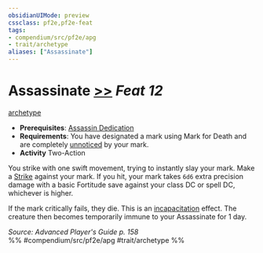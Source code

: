 ```yaml
---
obsidianUIMode: preview
cssclass: pf2e,pf2e-feat
tags:
- compendium/src/pf2e/apg
- trait/archetype
aliases: ["Assassinate"]
---
```

# Assassinate  [>>](/rules/core-rulebook/chapter-9-playing-the-game.md#Actions "Two-Action") *Feat 12*  
[archetype](/rules/traits/archetype.md)  

- **Prerequisites**: [Assassin Dedication](/compendium/feats/assassin-dedication-apg.md)
- **Requirements**: You have designated a mark using Mark for Death and are completely [unnoticed](/rules/conditions.md#Unnoticed) by your mark.
- **Activity** Two-Action

You strike with one swift movement, trying to instantly slay your mark. Make a [Strike](/rules/actions/strike.md) against your mark. If you hit, your mark takes `6d6` extra precision damage with a basic Fortitude save against your class DC or spell DC, whichever is higher.

If the mark critically fails, they die. This is an [incapacitation](/rules/traits/incapacitation.md) effect. The creature then becomes temporarily immune to your Assassinate for 1 day.

*Source: Advanced Player's Guide p. 158*  
%% #compendium/src/pf2e/apg #trait/archetype %%